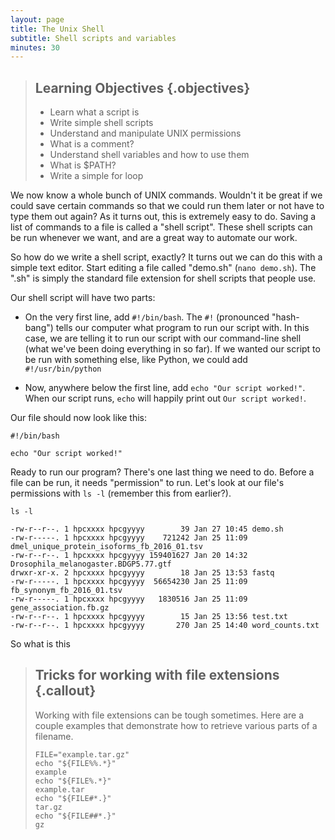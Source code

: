 ```yaml
---
layout: page
title: The Unix Shell
subtitle: Shell scripts and variables
minutes: 30
---
```


> ## Learning Objectives {.objectives}
>
> *   Learn what a script is
> *   Write simple shell scripts
> *   Understand and manipulate UNIX permissions
> *   What is a comment?
> *   Understand shell variables and how to use them
> *   What is $PATH?
> *   Write a simple for loop

We now know a whole bunch of UNIX commands. Wouldn't it be great if we could save certain commands so that we could run them later or not have to type them out again? As it turns out, this is extremely easy to do. Saving a list of commands to a file is called a "shell script". These shell scripts can be run whenever we want, and are a great way to automate our work.

So how do we write a shell script, exactly? It turns out we can do this with a simple text editor. Start editing a file called "demo.sh" (`nano demo.sh`). The ".sh" is simply the standard file extension for shell scripts that people use.

Our shell script will have two parts:  

+ On the very first line, add `#!/bin/bash`. The `#!` (pronounced "hash-bang") tells our computer what program to run our script with. In this case, we are telling it to run our script with our command-line shell (what we've been doing everything in so far). If we wanted our script to be run with something else, like Python, we could add `#!/usr/bin/python`

+ Now, anywhere below the first line, add `echo "Our script worked!"`. When our script runs, `echo` will happily print out `Our script worked!`.

Our file should now look like this:

```{.bash}
#!/bin/bash

echo "Our script worked!"
```

Ready to run our program? There's one last thing we need to do. Before a file can be run, it needs "permission" to run. Let's look at our file's permissions with `ls -l` (remember this from earlier?).

```{.bash}
ls -l
```
```{.output}
-rw-r--r--. 1 hpcxxxx hpcgyyyy        39 Jan 27 10:45 demo.sh
-rw-r-----. 1 hpcxxxx hpcgyyyy    721242 Jan 25 11:09 dmel_unique_protein_isoforms_fb_2016_01.tsv
-rw-r--r--. 1 hpcxxxx hpcgyyyy 159401627 Jan 20 14:32 Drosophila_melanogaster.BDGP5.77.gtf
drwxr-xr-x. 2 hpcxxxx hpcgyyyy        18 Jan 25 13:53 fastq
-rw-r-----. 1 hpcxxxx hpcgyyyy  56654230 Jan 25 11:09 fb_synonym_fb_2016_01.tsv
-rw-r-----. 1 hpcxxxx hpcgyyyy   1830516 Jan 25 11:09 gene_association.fb.gz
-rw-r--r--. 1 hpcxxxx hpcgyyyy        15 Jan 25 13:56 test.txt
-rw-r--r--. 1 hpcxxxx hpcgyyyy       270 Jan 25 14:40 word_counts.txt
```

So what is this

> ## Tricks for working with file extensions {.callout}
> Working with file extensions can be tough sometimes. Here are a couple examples that demonstrate how to retrieve various parts of a filename.
>
> ```{.bash}
> FILE="example.tar.gz"
> echo "${FILE%%.*}"
> example
> echo "${FILE%.*}"
> example.tar
> echo "${FILE#*.}"
> tar.gz
> echo "${FILE##*.}"
> gz
> ```
